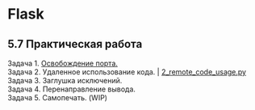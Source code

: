 # Flask
## 5.7 Практическая работа

Задача 1. [Освобождение порта.](https://github.com/wafflelios/Python-Advanced/blob/main/mod5/1.%20%D0%9E%D1%81%D0%B2%D0%BE%D0%B1%D0%BE%D0%B6%D0%B4%D0%B5%D0%BD%D0%B8%D0%B5%20%D0%BF%D0%BE%D1%80%D1%82%D0%B0.py)<br>
Задача 2. Удаленное использование кода. | [2_remote_code_usage.py](https://github.com/wafflelios/Python-Advanced/blob/main/mod5/2_remote_code_usage.py)<br>
Задача 3. Заглушка исключений.<br>
Задача 4. Перенаправление вывода.<br>
Задача 5. Самопечать. (WIP)
